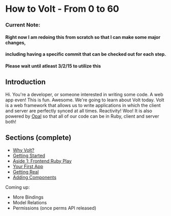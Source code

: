 # How to Volt - From 0 to 60
### Current Note:
#### Right now I am redoing this from scratch so that I can make some major changes, 
#### including having a specific commit that can be checked out for each step. 
#### Please wait until atleast 3/2/15 to utilize this

## Introduction
Hi. You're a developer, or someone interested in writing some code. A web app even! This is fun. Awesome.
We're going to learn about Volt today. Volt is a web framework that allows us to write applications in which
the client and server are perfectly synced at all times. Reactivity! Woo! It is also powered by [Opal](link) so that all of our code can be in Ruby, client and server both!

## Sections (complete)
- [Why Volt?](part_1.md)
- [Getting Started](part_2.md)
- [Aside 1: Frontend Ruby Play](aside_1.md)
- [Your First App](part_3.md)
- [Getting Real](part_4.md)
- [Adding Components](part_5.md)

Coming up:
- More Bindings
- Model Relations
- Permissions (once perms API released)
